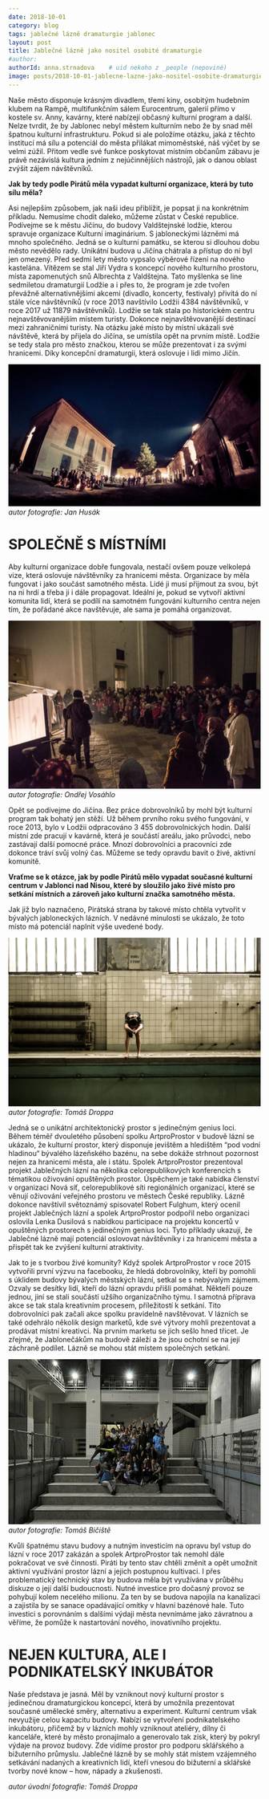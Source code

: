 ```yaml
---
date: 2018-10-01
category: blog
tags: jablečné lázně dramaturgie jablonec
layout: post
title: Jablečné lázně jako nositel osobité dramaturgie
#author:
authorId: anna.strnadova    # uid nekoho z _people (nepoviné)
image: posts/2018-10-01-jablecne-lazne-jako-nositel-osobite-dramaturgie_2.jpg
---
```


Naše město disponuje krásným divadlem, třemi kiny, osobitým hudebním klubem na Rampě, multifunkčním sálem Eurocentrum, galerií přímo v kostele sv. Anny, kavárny, které nabízejí občasný kulturní program a další. Nelze tvrdit, že by Jablonec nebyl městem kulturním nebo že by snad měl špatnou kulturní infrastrukturu. Pokud si ale položíme otázku, jaká z těchto institucí má sílu a potenciál do města přilákat mimoměstské, náš výčet by se velmi zúžil. Přitom vedle své funkce poskytovat místním občanům zábavu je právě nezávislá kultura jedním z nejúčinnějších nástrojů, jak o danou oblast zvýšit zájem návštěvníků.

__Jak by tedy podle Pirátů měla vypadat kulturní organizace, která by tuto sílu měla?__

Asi nejlepším způsobem, jak naši ideu přiblížit, je popsat ji na konkrétním příkladu. Nemusíme chodit daleko, můžeme zůstat v České republice. Podívejme se k městu Jičínu, do budovy Valdštejnské lodžie, kterou spravuje organizace Kulturní imaginárium. S jabloneckými lázněmi má mnoho společného. Jedná se o kulturní památku, se kterou si dlouhou dobu město nevědělo rady. Unikátní budova u Jičína chátrala a přístup do ní byl jen omezený. Před sedmi lety město vypsalo výběrové řízení na nového kastelána. Vítězem se stal Jiří Vydra s koncepcí nového kulturního prostoru, místa zapomenutých snů Albrechta z Valdštejna. Tato myšlenka se line sedmiletou dramaturgií Lodžie a i přes to, že program je zde tvořen převážně alternativnějšími akcemi (divadlo, koncerty, festivaly) přivítá do ní stále více návštěvníků (v roce 2013 navštívilo Lodžii 4384 návštěvníků, v roce 2017 už 11879 návštěvníků). Lodžie se tak stala po historickém centru nejnavštěvovanějším místem turisty. Dokonce nejnavštěvovanější destinací mezi zahraničními turisty.  Na otázku jaké místo by místní ukázali své návštěvě, která by přijela do Jičína, se umístila opět na prvním místě.  Lodžie se tedy stala pro město značkou, kterou se může prezentovat i za svými hranicemi. Díky koncepční dramaturgii, která oslovuje i lidi mimo Jičín.

![Promo foto, foto: Jan Husák](/assets/img/posts/2018-10-01-jablecne-lazne-jako-nositel-osobite-dramaturgie.jpg)
_autor fotografie: Jan Husák_


# SPOLEČNĚ S MÍSTNÍMI
Aby kulturní organizace dobře fungovala, nestačí ovšem pouze velkolepá vize, která oslovuje návštěvníky za hranicemi města.  Organizace by měla fungovat i jako součást samotného města. Lidé ji musí přijmout za svou, být na ni hrdí a třeba ji i dále propagovat. Ideální je, pokud se vytvoří aktivní komunita lidí, která se podílí na samotném fungování kulturního centra nejen tím, že pořádané akce navštěvuje, ale sama je pomáhá organizovat.

![Divovánoce v Lodžii, foto: Ondřej Vosáhlo](/assets/img/posts/2018-10-01-jablecne-lazne-jako-nositel-osobite-dramaturgie_3.jpg)
_autor fotografie: Ondřej Vosáhlo_

Opět se podívejme do Jičína. Bez práce dobrovolníků by mohl být kulturní program tak bohatý jen stěží. Už během prvního roku svého fungování, v roce 2013, bylo v Lodžii odpracováno 3 455 dobrovolnických hodin. Další místní zde pracují v kavárně, která je součástí areálu, jako průvodci, nebo zastávají další pomocné práce. Mnozí dobrovolníci a pracovníci zde dokonce tráví svůj volný čas. Můžeme se tedy opravdu bavit o živé, aktivní komunitě.

__Vraťme se k otázce, jak by podle Pirátů mělo vypadat současné kulturní centrum v Jablonci nad Nisou, které by sloužilo jako živé místo pro setkání místních a zároveň jako kulturní značka samotného města.__

Jak již bylo naznačeno, Pirátská strana by takové místo chtěla vytvořit v bývalých jabloneckých lázních. V nedávné minulosti se ukázalo, že toto místo má potenciál naplnit výše uvedené body. 

![Promo foto, foto: Tomáš Droppa](/assets/img/posts/2018-10-01-jablecne-lazne-jako-nositel-osobite-dramaturgie_5.jpg)
_autor fotografie: Tomáš Droppa_

Jedná se o unikátní architektonický prostor s jedinečným genius loci. Během téměř dvouletého působení spolku ArtproProstor v budově lázní se ukázalo, že kulturní prostor, který disponuje jevištěm a hledištěm “pod vodní hladinou“ bývalého lázeňského bazénu, na sebe dokáže strhnout pozornost nejen za hranicemi města, ale i státu. Spolek ArtproProstor prezentoval projekt Jablečných lázní na několika celorepublikových konferencích s tématikou oživování opuštěných prostor. Úspěchem je také nabídka členství v organizaci Nová síť, celorepublikové síti regionálních organizací, které se věnují oživování veřejného prostoru ve městech České republiky. Lázně dokonce navštívil světoznámý spisovatel Robert Fulghum, který ocenil projekt Jablečných lázní a spolek ArtproProstor podpořil nebo organizaci oslovila Lenka Dusilová s nabídkou participace na projektu koncertů v opuštěných prostorech s jedinečným genius loci. Tyto příklady ukazují, že Jablečné lázně mají potenciál oslovovat návštěvníky i za hranicemi města a přispět tak ke zvýšení kulturní atraktivity.

Jak to je s tvorbou živé komunity? Když spolek ArtproProstor v roce 2015 vytvořili první výzvu na facebooku, že hledá dobrovolníky, kteří by pomohli s úklidem budovy bývalých městských lázní, setkal se s nebývalým zájmem. Ozvaly se desítky lidí, kteří do lázní opravdu přišli pomáhat. Někteří pouze jednou, jiní se stali součástí užšího organizačního týmu. I samotná příprava akce se tak stala kreativním procesem, příležitostí k setkání. Tito dobrovolníci pak začali akce spolku pravidelně navštěvovat. V lázních se také odehrálo několik design marketů, kde své výtvory mohli prezentovat a prodávat místní kreativci. Na prvním marketu se jich sešlo hned třicet. Je zřejmé, že Jablonečákům na budově záleží a že jsou ochotní se na její záchraně podílet. Lázně se mohou stát místem společných setkání.

![První akce v Jablečných lázních se všemi aktéry a organizátory, foto: Tomáš Bičiště](/assets/img/posts/2018-10-01-jablecne-lazne-jako-nositel-osobite-dramaturgie_4.jpg)
_autor fotografie: Tomáš Bičiště_

Kvůli špatnému stavu budovy a nutným investicím na opravu byl vstup do lázní v roce 2017 zakázán a spolek ArtproProstor tak nemohl dále pokračovat ve své činnosti. Piráti by tento stav chtěli změnit a opět umožnit aktivní využívání prostor lázní a jejich postupnou kultivaci. I přes problematický technický stav by budova měla být využívána v průběhu diskuze o její další budoucnosti. Nutné investice pro dočasný provoz se pohybují kolem necelého milionu. Za ten by se budova napojila na kanalizaci a zajistila by se sanace opadávající omítky v hlavní bazénové hale. Tuto investici s porovnáním s dalšími výdaji města nevnímáme jako závratnou a věříme, že pomůže k nastartování nového, inovativního projektu.

# NEJEN KULTURA, ALE I PODNIKATELSKÝ INKUBÁTOR
Naše představa je jasná. Měl by vzniknout nový kulturní prostor s jedinečnou dramaturgickou koncepcí, která by umožnila prezentovat současné umělecké směry, alternativu a experiment. Kulturní centrum však nevyužije celou kapacitu budovy. Nabízí se vytvoření podnikatelského inkubátoru, přičemž by v lázních mohly vzniknout ateliéry, dílny či kanceláře, které by město pronajímalo a generovalo tak zisk, který by pokryl výdaje na provoz budovy. Zde vidíme prostor pro podporu sklářského a bižuterního průmyslu. Jablečné lázně by se mohly stát místem vzájemného setkávání nadaných a kreativních lidí, kteří vnesou do bižuterní a sklářské tvorby nové know – how, nápady a zkušenosti.

_autor úvodní fotografie: Tomáš Droppa_